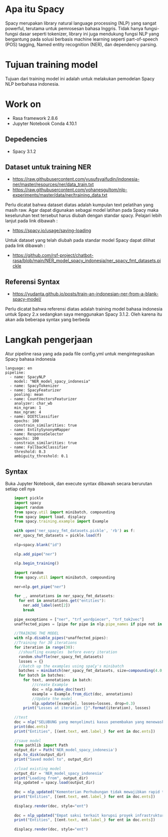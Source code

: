 Apa itu Spacy
=============
Spacy merupakan library natural language processing (NLP) yang sangat powerful, terutama untuk pemrosesan bahasa Inggris. Tidak hanya fungsi-fungsi dasar seperti tokenizer, library ini juga mendukung fungsi NLP yang bergantung pada solusi berbasis machine learning seperti part-of-speech (POS) tagging, Named entity recognition (NER), dan dependency parsing.

Tujuan training model
=============
Tujuan dari training model ini adalah untuk melakukan pemodelan Spacy NLP berbahasa indonesia.

Work on
=============
- Rasa framework 2.8.6
- Jupyter Notebook Conda 4.10.1

Depedencies
-------------
- Spacy 3.1.2

Dataset untuk training NER
-------------
- https://raw.githubusercontent.com/yusufsyaifudin/indonesia-ner/master/resources/ner/data_train.txt
- https://raw.githubusercontent.com/yohanesgultom/nlp-experiments/master/data/ner/training_data.txt

Perlu dicatat bahwa dataset diatas adalah kumpulan text pelatihan yang masih raw. Agar dapat digunakan sebagai model latihan pada Spacy maka keseluruhan text tersebut harus diubah dengan standar spacy. Pelajari lebih lanjut pada link dibawah :
- https://spacy.io/usage/saving-loading

Untuk dataset yang telah diubah pada standar model Spacy dapat dilihat pada link dibawah :
- https://github.com/rsf-project/chatbot-rasa/blob/main/NER_model_spacy_indonesia/ner_spacy_fmt_datasets.pickle

Referensi Syntax
-------------
- https://yudanta.github.io/posts/train-an-indonesian-ner-from-a-blank-spacy-model/

Perlu dicatat bahwa referensi diatas adalah training model bahasa indonesia untuk Spacy 2.x sedangkan saya menggunakan Spacy 3.1.2. Oleh karena itu akan ada beberapa syntax yang berbeda

Langkah pengerjaan
=============
Atur pipeline rasa yang ada pada file config.yml untuk mengintegrasikan Spacy bahasa indonesia

    language: en
    pipeline:
      - name: SpacyNLP
        model: "NER_model_spacy_indonesia"
      - name: SpacyTokenizer
      - name: SpacyFeaturizer
        pooling: mean
      - name: CountVectorsFeaturizer
        analyzer: char_wb
        min_ngram: 1
        max_ngram: 4
      - name: DIETClassifier
        epochs: 100
        constrain_similarities: true
      - name: EntitySynonymMapper
      - name: ResponseSelector
        epochs: 100
        constrain_similarities: true
      - name: FallbackClassifier
        threshold: 0.3
        ambiguity_threshold: 0.1
        
Syntax
-------------
Buka Jupyter Notebook, dan execute syntax dibawah secara berurutan setiap cell nya
```javascript
    import pickle
    import spacy
    import random
    from spacy.util import minibatch, compounding
    from spacy import load, displacy
    from spacy.training.example import Example
    
    with open('ner_spacy_fmt_datasets.pickle', 'rb') as f:
    ner_spacy_fmt_datasets = pickle.load(f)
    
    nlp=spacy.blank("id")
    
    nlp.add_pipe("ner")
    
    nlp.begin_training()
    
    import random
    from spacy.util import minibatch, compounding
    
    ner=nlp.get_pipe("ner")
    
    for _, annotations in ner_spacy_fmt_datasets:
      for ent in annotations.get("entities"):
        ner.add_label(ent[2])
        break
        
    pipe_exceptions = ["ner", "trf_wordpiecer", "trf_tok2vec"]
    unaffected_pipes = [pipe for pipe in nlp.pipe_names if pipe not in pipe_exceptions]
    
    //TRAINING THE MODEL
    with nlp.disable_pipes(*unaffected_pipes):
    //Training for 30 iterations
    for iteration in range(30):
      //shuufling examples  before every iteration
      random.shuffle(ner_spacy_fmt_datasets)
      losses = {}
      //batch up the examples using spaCy's minibatch
      batches = minibatch(ner_spacy_fmt_datasets, size=compounding(4.0, 32.0, 1.001))
      for batch in batches:
        for text, annotations in batch:
            //create Example
            doc = nlp.make_doc(text)
            example = Example.from_dict(doc, annotations)
            //Update the model
            nlp.update([example], losses=losses, drop=0.3)
        print("Losses at iteration {}".format(iteration), losses)
        
    //test 
    doc = nlp("SELUBUNG yang menyelimuti kasus penembakan yang menewaskan Pendeta Yeremia Zanambani di Kabupaten Intan Jaya, Papua kian terkuak. Hasil investigasi Tim Gabungan Pencari Fakta (TGPF) kasus tersebut menyatakan bahwa penembakan di Intan Jaya diduga dilakukan oleh aparat keamanan.")
    print(doc.ents)
    print("Entities", [(ent.text, ent.label_) for ent in doc.ents])
    
    //save model 
    from pathlib import Path
    output_dir = Path('NER_model_spacy_indonesia')
    nlp.to_disk(output_dir)
    print("Saved model to", output_dir)
    
    //load existing model 
    output_dir = 'NER_model_spacy_indonesia'
    print("Loading from", output_dir)
    nlp_updated = spacy.load(output_dir)
    
    doc = nlp_updated("Kementerian Perhubungan tidak mewajibkan rapid test COVID-19 untuk perjalanan darat lintas daerah, kecuali untuk tujuan Bali. Termasuk, dalam periode cuti bersama." )
    print("Entities", [(ent.text, ent.label_) for ent in doc.ents])
    
    displacy.render(doc, style="ent")
    
    doc = nlp_updated("Empat saksi terkait korupsi proyek infrastruktur fiktif yang dikerjakan PT Waskita Karya (Persero) Tbk absen dari panggilan KPK hari ini. Seorang di antaranya mantan Bupati Wakatobi, Hugua." )
    print("Entities", [(ent.text, ent.label_) for ent in doc.ents])
    
    displacy.render(doc, style="ent")
```
